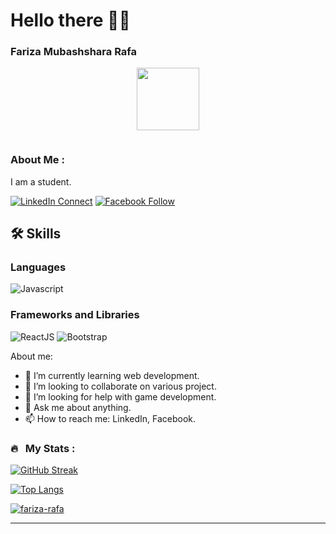 # Hello there 👋🏽

### Fariza Mubashshara Rafa

<p align="center"><img src="https://media.giphy.com/media/M9gbBd9nbDrOTu1Mqx/giphy.gif]https://tenor.com/bVV6v.gif" width="100"/></p>
<p align="center">
</p>
<p align="center">

</p>
<p align="center"><img src="https://komarev.com/ghpvc/?username=fariza-rafa&style=flat-square&color=blue" alt=""></p>



### About Me :

I am a student.

[![LinkedIn Connect](https://img.shields.io/badge/%20-Connect-black?color=14171A&labelColor=212121&logo=linkedin&logoColor=ffffff)](https://www.linkedin.com/in/fariza-rafa/)
[![Facebook Follow](https://img.shields.io/badge/%20-Connect-black?color=14171A&labelColor=1976d2&logo=facebook&logoColor=ffffff)](https://www.facebook.com/fariza.rafaa)

## 🛠️ Skills

### Languages

![Javascript](https://img.shields.io/badge/JavaScript-323330?style=for-the-badge&logo=javascript&logoColor=F7DF1E)

### Frameworks and Libraries

![ReactJS](https://img.shields.io/badge/react-%2320232a.svg?style=for-the-badge&logo=react&logoColor=%2361DAFB)
![Bootstrap](https://img.shields.io/badge/Bootstrap-563D7C?style=for-the-badge&logo=bootstrap&logoColor=white)

About me:

<!-- - 🔭 I’m currently working on Impel IT Solutions -->
- 🌱 I’m currently learning web development.
- 👯 I’m looking to collaborate on various project.
- 🤔 I’m looking for help with game development.
- 💬 Ask me about anything.
- 📫 How to reach me: LinkedIn, Facebook.


### 🔥 &nbsp; My Stats :
[![GitHub Streak](http://github-readme-streak-stats.herokuapp.com?user=fariza-rafa&theme=dark&background=000000)](https://git.io/streak-stats)

[![Top Langs](https://github-readme-stats.vercel.app/api/top-langs/?username=fariza-rafa&layout=compact&theme=vision-friendly-dark)](https://github.com/anuraghazra/github-readme-stats)

<a href="">
  <img align="center" src="https://github-readme-stats.vercel.app/api?username=fariza-rafa&show_icons=true&theme=radical" alt="fariza-rafa"/>
</a>
<hr>

